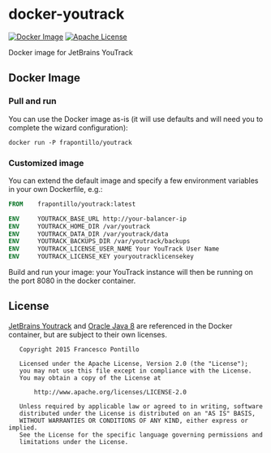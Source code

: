 # docker-youtrack

[![Docker Image][docker-image]][docker-url]
[![Apache License][license-image]][license-url]

Docker image for JetBrains YouTrack

## Docker Image

### Pull and run

You can use the Docker image as-is (it will use defaults and will need you to complete the wizard configuration):

```shell
docker run -P frapontillo/youtrack
```

### Customized image

You can extend the default image and specify a few environment variables in your own Dockerfile, e.g.:

```dockerfile
FROM    frapontillo/youtrack:latest

ENV     YOUTRACK_BASE_URL http://your-balancer-ip
ENV     YOUTRACK_HOME_DIR /var/youtrack
ENV     YOUTRACK_DATA_DIR /var/youtrack/data
ENV     YOUTRACK_BACKUPS_DIR /var/youtrack/backups
ENV     YOUTRACK_LICENSE_USER_NAME Your YouTrack User Name
ENV     YOUTRACK_LICENSE_KEY youryoutracklicensekey
```

Build and run your image: your YouTrack instance will then be running on the port 8080 in the docker container.

## License

[JetBrains Youtrack](https://www.jetbrains.com/youtrack) and [Oracle Java 8](https://www.java.com) are referenced in the Docker container, but are subject to their own licenses.

```
   Copyright 2015 Francesco Pontillo

   Licensed under the Apache License, Version 2.0 (the "License");
   you may not use this file except in compliance with the License.
   You may obtain a copy of the License at

       http://www.apache.org/licenses/LICENSE-2.0

   Unless required by applicable law or agreed to in writing, software
   distributed under the License is distributed on an "AS IS" BASIS,
   WITHOUT WARRANTIES OR CONDITIONS OF ANY KIND, either express or implied.
   See the License for the specific language governing permissions and
   limitations under the License.
```

[docker-url]: https://hub.docker.com/r/frapontillo/youtrack
[docker-image]: https://img.shields.io/docker/pulls/frapontillo/youtrack.svg?style=flat

[license-image]: http://img.shields.io/badge/license-Apache_2.0-blue.svg?style=flat
[license-url]: LICENSE